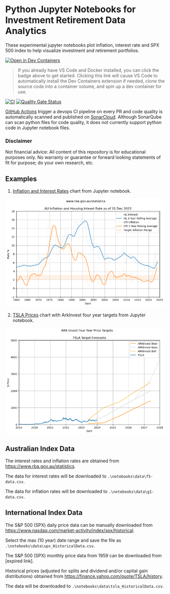 # Python Jupyter Notebooks for Investment Retirement Data Analytics

These experimental jupyter notebooks plot inflation, interest rate and SPX 500 index to help visualize investment and retirement portfolios.

[![Open in Dev Containers](https://img.shields.io/static/v1?label=Dev%20Containers&message=Open&color=blue&logo=visualstudiocode)](https://vscode.dev/redirect?url=vscode://ms-vscode-remote.remote-containers/cloneInVolume?url=https://github.com/mikejonestechno/investment-analytics)

> If you already have VS Code and Docker installed, you can click the badge above to get started. Clicking this link will cause VS Code to automatically install the Dev Containers extension if needed, clone the source code into a container volume, and spin up a dev container for use.

[![CI](https://github.com/mikejonestechno/investment-analytics/actions/workflows/ci.yaml/badge.svg)](https://github.com/mikejonestechno/investment-analytics/actions/workflows/ci.yaml) [![Quality Gate Status](https://sonarcloud.io/api/project_badges/measure?project=mikejonestechno_investment-analytics&metric=alert_status)](https://sonarcloud.io/summary/overall?id=mikejonestechno_investment-analytics) 

[GitHub Actions](https://github.com/mikejonestechno/investment-analytics/actions/workflows/ci.yaml) trigger a devops CI pipeline on every PR and code quality is automatically scanned and published on [SonarCloud](https://sonarcloud.io/summary/overall?id=mikejonestechno_investment-analytics). Although SonarQube can scan python files for code quality, it does not currently support python code in Jupyter notebook files.

### Disclaimer

Not financial advice: All content of this repository is for educational purposes only. No warranty or guarantee or forward looking statements of fit for purpose; do your own research, etc.

## Examples

1. [Inflation and Interest Rates](notebooks/inflation-and-interest-rates.ipynb) chart from Jupyter notebook. 

[![Inflation and Interest Rates](pages/images/inflation-and-interest-rates.png)](notebooks/inflation-and-interest-rates.ipynb)

2. [TSLA Prices](notebooks/inflation-and-interest-rates.ipynb) chart with ArkInvest four year targets from Jupyter notebook. 

[![TSLA Prices](tsla-prices.png)](notebooks/tsla-prices.ipynb)


## Australian Index Data

The interest rates and inflation rates are obtained from https://www.rba.gov.au/statistics.

The data for interest rates will be downloaded to `.\notebooks\data\f5-data.csv`.

The data for inflation rates will be downloaded to `.\notebooks\data\g1-data.csv`.

## International Index Data

The S&P 500 (SPX) daily price data can be manually downloaded from https://www.nasdaq.com/market-activity/index/spx/historical.

Select the max (10 year) date range and save the file as `.\notebooks\data\spx_HistoricalData.csv`.

The S&P 500 (SPX) monthly price data from 1959 can be downloaded from [expired link].

Historical prices (adjusted for splits and dividend and/or capital gain distributions) obtained from https://finance.yahoo.com/quote/TSLA/history.

The data will be downloaded to `.\notebooks\data\tsla_HistoricalData.csv`.